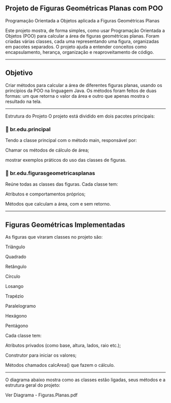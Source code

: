 ## Projeto de Figuras Geométricas Planas com POO
Programação Orientada a Objetos aplicada a Figuras Geométricas Planas

Este projeto mostra, de forma simples, como usar Programação Orientada a Objetos (POO) para calcular a área de figuras geométricas planas. Foram criadas várias classes, cada uma representando uma figura, organizadas em pacotes separados. O projeto ajuda a entender conceitos como encapsulamento, herança, organização e reaproveitamento de código.
___
## Objetivo
Criar métodos para calcular a área de diferentes figuras planas, usando os princípios da POO na linguagem Java. Os métodos foram feitos de duas formas: um que retorna o valor da área e outro que apenas mostra o resultado na tela.
___
Estrutura do Projeto
O projeto está dividido em dois pacotes principais:

### 📁 br.edu.principal
Tendo a classe principal com o método main, responsável por:

Chamar os métodos de cálculo de área;

mostrar exemplos práticos do uso das classes de figuras.

### 📁 br.edu.figurasgeometricasplanas
Reúne todas as classes das figuras. Cada classe tem:

Atributos e comportamentos próprios;

Métodos que calculam a área, com e sem retorno.
___
## Figuras Geométricas Implementadas

As figuras que viraram classes no projeto são:

Triângulo

Quadrado

Retângulo

Círculo

Losango

Trapézio

Paralelogramo

Hexágono

Pentágono

Cada classe tem:

Atributos privados (como base, altura, lados, raio etc.);

Construtor para iniciar os valores;

Métodos chamados calcArea() que fazem o cálculo.
___

O diagrama abaixo mostra como as classes estão ligadas, seus métodos e a estrutura geral do projeto:

 Ver Diagrama - Figuras.Planas.pdf

